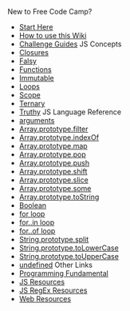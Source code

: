 New to Free Code Camp?
- [Start Here](Start-Here)
- [How to use this Wiki](Wiki-Central)
- [Challenge Guides](Map)
JS Concepts
- [Closures](JS-Closures)
- [Falsy](JS-Falsy)
- [Functions](JS-Functions)
- [Immutable](JS-Immutable)
- [Loops](JS-Loops)
- [Scope](js-scope)
- [Ternary](JS-Ternary)
- [Truthy](JS-Truthy)
JS Language Reference
- [arguments](JS-Arguments)
- [Array.prototype.filter](js-array-prototype-filter)
- [Array.prototype.indexOf](js-array-prototype-indexof)
- [Array.prototype.map](js-array-prototype-map)
- [Array.prototype.pop](js-array-prototype-pop)
- [Array.prototype.push](js-array-prototype-push)
- [Array.prototype.shift](js-array-prototype-shift)
- [Array.prototype.slice](js-array-prototype-slice)
- [Array.prototype.some](js-array-prototype-some)
- [Array.prototype.toString](js-array-prototype-tostring)
- [Boolean](JS-Boolean)
- [for loop](JS-For-Loop)
- [for..in loop](JS-For-In-Loop)
- [for..of loop](JS-For-Of-Loop)
- [String.prototype.split](JS-String-Prototype-Split)
- [String.prototype.toLowerCase](JS-String-Prototype-ToLowerCase)
- [String.prototype.toUpperCase](JS-String-Prototype-ToUpperCase)
- [undefined](JS-Undefined)
Other Links
- [Programming Fundamental](programming-fundamental)
- [JS Resources](js-resources)
- [JS RegEx Resources](JS-Regex-Resources)
- [Web Resources](Web-Resources)
